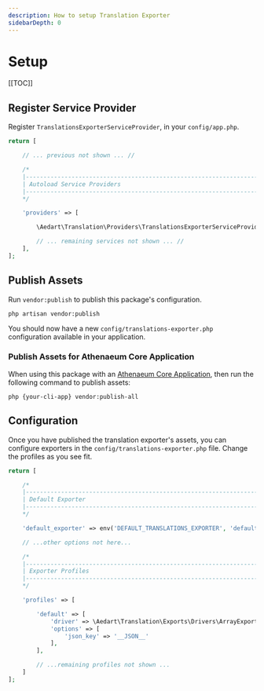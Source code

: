 ```yaml
---
description: How to setup Translation Exporter
sidebarDepth: 0
---
```


# Setup

[[TOC]]

## Register Service Provider

Register `TranslationsExporterServiceProvider`, in your `config/app.php`.

```php
return [

    // ... previous not shown ... //

    /*
    |--------------------------------------------------------------------------
    | Autoload Service Providers
    |--------------------------------------------------------------------------
    */

    'providers' => [

        \Aedart\Translation\Providers\TranslationsExporterServiceProvider::class

        // ... remaining services not shown ... //
    ],
];
```

## Publish Assets

Run `vendor:publish` to publish this package's configuration.

```shell
php artisan vendor:publish
```

You should now have a new `config/translations-exporter.php` configuration available in your application. 

### Publish Assets for Athenaeum Core Application

When using this package with an [Athenaeum Core Application](../../core), then run the following command to publish assets:

```shell
php {your-cli-app} vendor:publish-all
```

## Configuration

Once you have published the translation exporter's assets, you can configure exporters in the `config/translations-exporter.php` file.
Change the profiles as you see fit.

```php
return [

    /*
    |--------------------------------------------------------------------------
    | Default Exporter
    |--------------------------------------------------------------------------
    */

    'default_exporter' => env('DEFAULT_TRANSLATIONS_EXPORTER', 'default'),

    // ...other options not here...

    /*
    |--------------------------------------------------------------------------
    | Exporter Profiles
    |--------------------------------------------------------------------------
    */

    'profiles' => [

        'default' => [
            'driver' => \Aedart\Translation\Exports\Drivers\ArrayExporter::class,
            'options' => [
                'json_key' => '__JSON__'
            ],
        ],

        // ...remaining profiles not shown ...
    ]
];
```
